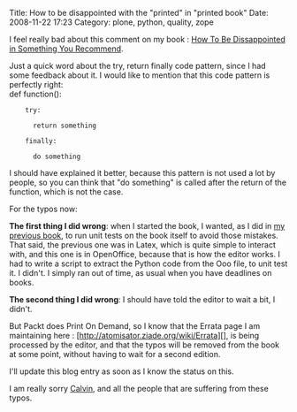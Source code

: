 Title: How to be disappointed with the &quot;printed&quot; in &quot;printed book&quot;
Date: 2008-11-22 17:23
Category: plone, python, quality, zope

I feel really bad about this comment on my book : [How To Be
Dissappointed in Something You Recommend][].   
  
Just a quick word about the try, return finally code pattern, since I
had some feedback about it. I would like to mention that this code
pattern is perfectly right:   
   def function():

        try:

          return something

        finally:

          do something

  
I should have explained it better, because this pattern is not used a
lot by people, so you can think that "do something" is called after the
return of the function, which is not the case.   
  
For the typos now:   
  
**The first thing I did wrong**: when I started the book, I wanted, as
I did in [my previous book][], to run unit tests on the book itself to
avoid those mistakes. That said, the previous one was in Latex, which is
quite simple to interact with, and this one is in OpenOffice, because
that is how the editor works. I had to write a script to extract the
Python code from the Ooo file, to unit test it. I didn't. I simply ran
out of time, as usual when you have deadlines on books.   
  
**The second thing I did wrong**: I should have told the editor to wait
a bit, I didn't.   
  
But Packt does Print On Demand, so I know that the Errata page I am
maintaining here : [http://atomisator.ziade.org/wiki/Errata][], is being
processed by the editor, and that the typos will be removed from the
book at some point, without having to wait for a second edition.   
  
I'll update this blog entry as soon as I know the status on this.   
  
I am really sorry [Calvin][], and all the people that are suffering
from these typos.

  [How To Be Dissappointed in Something You Recommend]: http://techblog.ironfroggy.com/2008/11/how-to-be-dissappointed-in-something.html
  [my previous book]: https://www.amazon.fr/dp/2100508830
  [http://atomisator.ziade.org/wiki/Errata]: http://atomisator.ziade.org/wiki/Errata
  [Calvin]: http://techblog.ironfroggy.com
